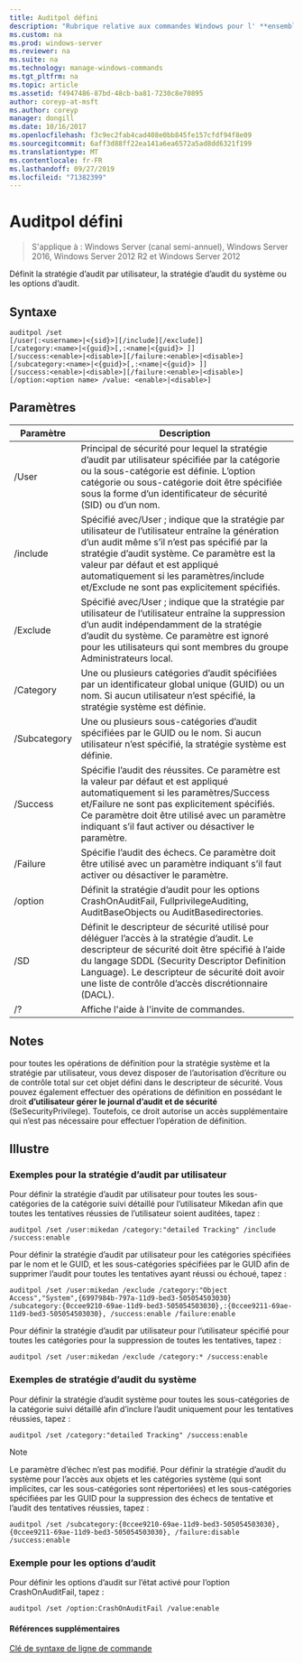 ```yaml
---
title: Auditpol défini
description: "Rubrique relative aux commandes Windows pour l' **ensemble d’Auditpol** : définit la stratégie d’audit par utilisateur, la stratégie d’audit du système ou les options d’audit."
ms.custom: na
ms.prod: windows-server
ms.reviewer: na
ms.suite: na
ms.technology: manage-windows-commands
ms.tgt_pltfrm: na
ms.topic: article
ms.assetid: f4947486-87bd-48cb-ba81-7230c8e70895
author: coreyp-at-msft
ms.author: coreyp
manager: dongill
ms.date: 10/16/2017
ms.openlocfilehash: f3c9ec2fab4cad408e0bb845fe157cfdf94f8e09
ms.sourcegitcommit: 6aff3d88ff22ea141a6ea6572a5ad8dd6321f199
ms.translationtype: MT
ms.contentlocale: fr-FR
ms.lasthandoff: 09/27/2019
ms.locfileid: "71382399"
---
```

# <a name="auditpol-set"></a>Auditpol défini

>S'applique à : Windows Server (canal semi-annuel), Windows Server 2016, Windows Server 2012 R2 et Windows Server 2012

Définit la stratégie d’audit par utilisateur, la stratégie d’audit du système ou les options d’audit.

## <a name="syntax"></a>Syntaxe
```
auditpol /set
[/user[:<username>|<{sid}>][/include][/exclude]]
[/category:<name>|<{guid}>[,:<name|<{guid}> ]]
[/success:<enable>|<disable>][/failure:<enable>|<disable>]
[/subcategory:<name>|<{guid}>[,:<name|<{guid}> ]]
[/success:<enable>|<disable>][/failure:<enable>|<disable>]
[/option:<option name> /value: <enable>|<disable>]
```
## <a name="parameters"></a>Paramètres

|  Paramètre   |                                                                                                                                          Description                                                                                                                                           |
|--------------|------------------------------------------------------------------------------------------------------------------------------------------------------------------------------------------------------------------------------------------------------------------------------------------------|
|    /User     |                                        Principal de sécurité pour lequel la stratégie d’audit par utilisateur spécifiée par la catégorie ou la sous-catégorie est définie. L’option catégorie ou sous-catégorie doit être spécifiée sous la forme d’un identificateur de sécurité (SID) ou d’un nom.                                         |
|   /include   | Spécifié avec/User ; indique que la stratégie par utilisateur de l’utilisateur entraîne la génération d’un audit même s’il n’est pas spécifié par la stratégie d’audit système. Ce paramètre est la valeur par défaut et est appliqué automatiquement si les paramètres/include et/Exclude ne sont pas explicitement spécifiés. |
|   /Exclude   |                                Spécifié avec/User ; indique que la stratégie par utilisateur de l’utilisateur entraîne la suppression d’un audit indépendamment de la stratégie d’audit du système. Ce paramètre est ignoré pour les utilisateurs qui sont membres du groupe Administrateurs local.                                |
|  /Category   |                                                                            Une ou plusieurs catégories d’audit spécifiées par un identificateur global unique (GUID) ou un nom. Si aucun utilisateur n’est spécifié, la stratégie système est définie.                                                                             |
| /Subcategory |                                                                                         Une ou plusieurs sous-catégories d’audit spécifiées par le GUID ou le nom. Si aucun utilisateur n’est spécifié, la stratégie système est définie.                                                                                          |
|   /Success   |                 Spécifie l’audit des réussites. Ce paramètre est la valeur par défaut et est appliqué automatiquement si les paramètres/Success et/Failure ne sont pas explicitement spécifiés. Ce paramètre doit être utilisé avec un paramètre indiquant s’il faut activer ou désactiver le paramètre.                 |
|   /Failure   |                                                                                  Spécifie l’audit des échecs. Ce paramètre doit être utilisé avec un paramètre indiquant s’il faut activer ou désactiver le paramètre.                                                                                   |
|   /option    |                                                                                   Définit la stratégie d’audit pour les options CrashOnAuditFail, FullprivilegeAuditing, AuditBaseObjects ou AuditBasedirectories.                                                                                    |
|     /SD      |                 Définit le descripteur de sécurité utilisé pour déléguer l’accès à la stratégie d’audit. Le descripteur de sécurité doit être spécifié à l’aide du langage SDDL (Security Descriptor Definition Language). Le descripteur de sécurité doit avoir une liste de contrôle d’accès discrétionnaire (DACL).                 |
|      /?      |                                                                                                                              Affiche l'aide à l'invite de commandes.                                                                                                                              |

## <a name="remarks"></a>Notes
pour toutes les opérations de définition pour la stratégie système et la stratégie par utilisateur, vous devez disposer de l’autorisation d’écriture ou de contrôle total sur cet objet défini dans le descripteur de sécurité. Vous pouvez également effectuer des opérations de définition en possédant le droit **d’utilisateur gérer le journal d’audit et de sécurité** (SeSecurityPrivilege). Toutefois, ce droit autorise un accès supplémentaire qui n’est pas nécessaire pour effectuer l’opération de définition.
## <a name="BKMK_examples"></a>Illustre
### <a name="examples-for-the-per-user-audit-policy"></a>Exemples pour la stratégie d’audit par utilisateur
Pour définir la stratégie d’audit par utilisateur pour toutes les sous-catégories de la catégorie suivi détaillé pour l’utilisateur Mikedan afin que toutes les tentatives réussies de l’utilisateur soient auditées, tapez :
```
auditpol /set /user:mikedan /category:"detailed Tracking" /include /success:enable
```
Pour définir la stratégie d’audit par utilisateur pour les catégories spécifiées par le nom et le GUID, et les sous-catégories spécifiées par le GUID afin de supprimer l’audit pour toutes les tentatives ayant réussi ou échoué, tapez :
```
auditpol /set /user:mikedan /exclude /category:"Object Access","System",{6997984b-797a-11d9-bed3-505054503030} 
/subcategory:{0ccee9210-69ae-11d9-bed3-505054503030},:{0ccee9211-69ae-11d9-bed3-505054503030}, /success:enable /failure:enable
```
Pour définir la stratégie d’audit par utilisateur pour l’utilisateur spécifié pour toutes les catégories pour la suppression de toutes les tentatives, tapez :
```
auditpol /set /user:mikedan /exclude /category:* /success:enable
```
### <a name="examples-for-the-system-audit-policy"></a>Exemples de stratégie d’audit du système
Pour définir la stratégie d’audit système pour toutes les sous-catégories de la catégorie suivi détaillé afin d’inclure l’audit uniquement pour les tentatives réussies, tapez :
```
auditpol /set /category:"detailed Tracking" /success:enable
```
> [!NOTE]
> Le paramètre d’échec n’est pas modifié.
> Pour définir la stratégie d’audit du système pour l’accès aux objets et les catégories système (qui sont implicites, car les sous-catégories sont répertoriées) et les sous-catégories spécifiées par les GUID pour la suppression des échecs de tentative et l’audit des tentatives réussies, tapez :
> ```
> auditpol /set /subcategory:{0ccee9210-69ae-11d9-bed3-505054503030},{0ccee9211-69ae-11d9-bed3-505054503030}, /failure:disable /success:enable
> ```
> ### <a name="example-for-auditing-options"></a>Exemple pour les options d’audit
> Pour définir les options d’audit sur l’état activé pour l’option CrashOnAuditFail, tapez :
> ```
> auditpol /set /option:CrashOnAuditFail /value:enable
> ```
> #### <a name="additional-references"></a>Références supplémentaires
> [Clé de syntaxe de ligne de commande](command-line-syntax-key.md)
